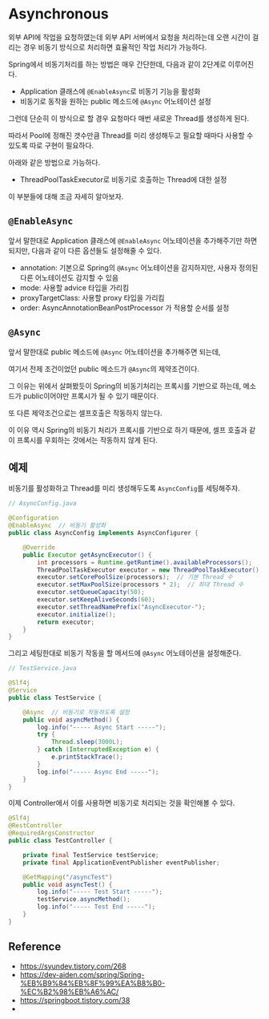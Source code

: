 # Asynchronous

외부 API에 작업을 요청하였는데 외부 API 서버에서 요청을 처리하는데 오랜 시간이 걸리는 경우 비동기 방식으로 처리하면 효율적인 작업 처리가 가능하다.  

Spring에서 비동기처리를 하는 방법은 매우 간단한데, 다음과 같이 2단계로 이루어진다.  

- Application 클래스에 `@EnableAsync`로 비동기 기능을 활성화
- 비동기로 동작을 원하는 public 메소드에 `@Async` 어노테이션 설정

그런데 단순히 이 방식으로 할 경우 요청마다 매번 새로운 Thread를 생성하게 된다.  

따라서 Pool에 정해진 갯수만큼 Thread를 미리 생성해두고 필요할 때마다 사용할 수 있도록 따로 구현이 필요하다.  

아래와 같은 방법으로 가능하다.  

- ThreadPoolTaskExecutor로 비동기로 호출하는 Thread에 대한 설정

이 부분들에 대해 조금 자세히 알아보자.  



## `@EnableAsync`

앞서 말한대로 Application 클래스에 `@EnableAsync` 어노테이션을 추가해주기만 하면 되지만, 다음과 같이 다른 옵션들도 설정해줄 수 있다.  

- annotation: 기본으로 Spring의 `@Async` 어노테이션을 감지하지만, 사용자 정의된 다른 어노테이션도 감지할 수 있음
- mode: 사용할 advice 타입을 가리킴
- proxyTargetClass: 사용할 proxy 타입을 가리킴
- order: AsyncAnnotationBeanPostProcessor 가 적용할 순서를 설정



## `@Async`

앞서 말한대로 public 메소드에 `@Async` 어노테이션을 추가해주면 되는데,  

여기서 전제 조건이었던 public 메소드가 `@Async`의 제약조건이다.  

그 이유는 위에서 살펴봤듯이 Spring의 비동기처리는 프록시를 기반으로 하는데, 메소드가 public이어야만 프록시가 될 수 있기 때문이다.  

또 다른 제약조건으로는 셀프호출은 작동하지 않는다.  

이 이유 역시 Spring의 비동기 처리가 프록시를 기반으로 하기 때문에,  셀프 호출과 같이 프록시를 우회하는 것에서는 작동하지 않게 된다.  



## 예제

비동기를 활성화하고 Thread를 미리 생성해두도록 `AsyncConfig`를 세팅해주자.  

```java
// AsyncConfig.java

@Configuration
@EnableAsync  // 비동기 활성화
public class AsyncConfig implements AsyncConfigurer {

    @Override
    public Executor getAsyncExecutor() {
        int processors = Runtime.getRuntime().availableProcessors();
        ThreadPoolTaskExecutor executor = new ThreadPoolTaskExecutor();  // Thread Pool 관리
        executor.setCorePoolSize(processors);  // 기본 Thread 수
        executor.setMaxPoolSize(processors * 2);  // 최대 Thread 수
        executor.setQueueCapacity(50);
        executor.setKeepAliveSeconds(60);
        executor.setThreadNamePrefix("AsyncExecutor-");
        executor.initialize();
        return executor;
    }
}
```

그리고 세팅한대로 비동기 작동을 할 메서드에 `@Async` 어노테이션을 설정해준다.  

```java
// TestService.java

@Slf4j
@Service
public class TestService {

    @Async  // 비동기로 작동하도록 설정
    public void asyncMethod() {
        log.info("----- Async Start -----");
        try {
            Thread.sleep(3000L);
        } catch (InterruptedException e) {
            e.printStackTrace();
        }
        log.info("----- Async End -----");
    }
}
```

이제 Controller에서 이를 사용하면 비동기로 처리되는 것을 확인해볼 수 있다.  

```java
@Slf4j
@RestController
@RequiredArgsConstructor
public class TestController {

    private final TestService testService;
    private final ApplicationEventPublisher eventPublisher;

    @GetMapping("/asyncTest")
    public void asyncTest() {
        log.info("----- Test Start -----");
        testService.asyncMethod();
        log.info("----- Test End -----");
    }
}
```





## Reference

- https://syundev.tistory.com/268
- https://dev-aiden.com/spring/Spring-%EB%B9%84%EB%8F%99%EA%B8%B0-%EC%B2%98%EB%A6%AC/
- https://springboot.tistory.com/38
- 

